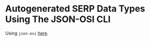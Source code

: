# Autogenerated SERP Data Types Using The JSON-OSI CLI

Using `json-osi` [here](https://github.com/colbyn/json-osi).
